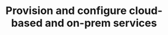 ---
title: Provision and configure cloud-based and on-prem services
description: Something about GreenLake perhaps? Maybe opportunities for storage here.. Nimble, the CSI controller for Ezmeral, Primera, OneView?
image: /img/use-cases/provision.png
width: large
priority: 2
frontpage: true
tags:
  - provision
---